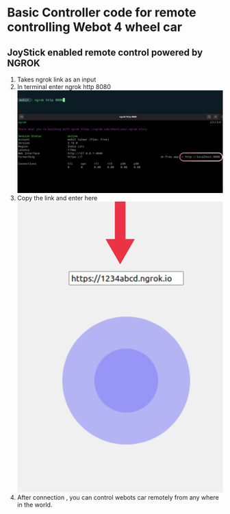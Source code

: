 # Basic Controller code for remote controlling Webot 4 wheel car
## JoyStick enabled remote control powered by NGROK 
1. Takes ngrok link as an input
2. In terminal enter ngrok http 8080
![NGROK](https://github.com/mohittalwar23/car-controller/blob/main/Untitled%20design.png)
4. Copy the link and enter here
![Controller](https://github.com/mohittalwar23/car-controller/blob/main/Untitled%20design(1).png)
5. After connection , you can control webots car remotely from any where in the world.
